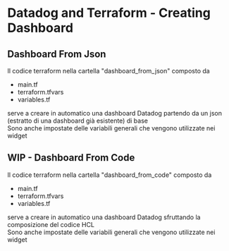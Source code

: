 # Datadog and Terraform - Creating Dashboard

## Dashboard From Json

Il codice terraform nella cartella "dashboard_from_json" composto da 

- main.tf
- terraform.tfvars
- variables.tf

serve a creare in automatico una dashboard Datadog partendo da un json (estratto di una dashboard già esistente) di base <br>
Sono anche impostate delle variabili generali che vengono utilizzate nei widget <bn>

## WIP - Dashboard From Code

Il codice terraform nella cartella "dashboard_from_code" composto da 

- main.tf
- terraform.tfvars
- variables.tf

serve a creare in automatico una dashboard Datadog sfruttando la composizione del codice HCL <br>
Sono anche impostate delle variabili generali che vengono utilizzate nei widget <bn>